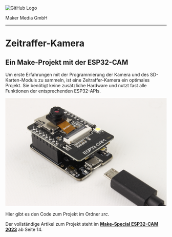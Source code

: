 ![GitHub Logo](http://www.heise.de/make/icons/make_logo.png)

Maker Media GmbH

***

# Zeitraffer-Kamera

## Ein Make-Projekt mit der ESP32-CAM

Um erste Erfahrungen mit der Programmierung der Kamera und des SD-Karten-Moduls zu sammeln, ist eine Zeitraffer-Kamera ein optimales Projekt. Sie benötigt keine zusätzliche Hardware und nutzt fast alle Funktionen der entsprechenden ESP32-APIs.

![Aufmacherbild aus dem Heft](./doc/esp32c.jpg)

Hier gibt es den Code zum Projekt im Ordner _src_.

Der vollständige Artikel zum Projekt steht im **[Make-Special ESP32-CAM 2023](https://shop.heise.de/make-esp32-cam-special-2023-board-ov2640?wt_mc=intern.shop.shop.make_esp32cam.t5.textlink.textlink)** ab Seite 14.
